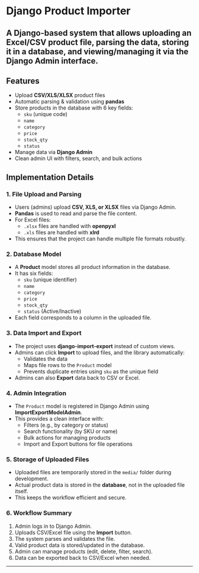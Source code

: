 # Django Product Importer  

A Django-based system that allows uploading an Excel/CSV product file, parsing the data, storing it in a database, and viewing/managing it via the Django Admin interface.
---

## Features  
- Upload **CSV/XLS/XLSX** product files  
- Automatic parsing & validation using **pandas**  
- Store products in the database with 6 key fields:  
  - `sku` (unique code)  
  - `name`  
  - `category`  
  - `price`  
  - `stock_qty`  
  - `status`  
- Manage data via **Django Admin**    
- Clean admin UI with filters, search, and bulk actions  

##  Implementation Details

### 1. File Upload and Parsing
- Users (admins) upload **CSV, XLS, or XLSX** files via Django Admin.  
- **Pandas** is used to read and parse the file content.  
- For Excel files:  
  - `.xlsx` files are handled with **openpyxl**  
  - `.xls` files are handled with **xlrd**  
- This ensures that the project can handle multiple file formats robustly.

### 2. Database Model
- A **Product** model stores all product information in the database.  
- It has six fields:  
  - `sku` (unique identifier)  
  - `name`  
  - `category`  
  - `price`  
  - `stock_qty`  
  - `status` (Active/Inactive)  
- Each field corresponds to a column in the uploaded file.

### 3. Data Import and Export
- The project uses **django-import-export** instead of custom views.  
- Admins can click **Import** to upload files, and the library automatically:  
  - Validates the data  
  - Maps file rows to the `Product` model  
  - Prevents duplicate entries using `sku` as the unique field  
- Admins can also **Export** data back to CSV or Excel.

### 4. Admin Integration
- The `Product` model is registered in Django Admin using **ImportExportModelAdmin**.  
- This provides a clean interface with:  
  - Filters (e.g., by category or status)  
  - Search functionality (by SKU or name)  
  - Bulk actions for managing products  
  - Import and Export buttons for file operations

### 5. Storage of Uploaded Files
- Uploaded files are temporarily stored in the `media/` folder during development.  
- Actual product data is stored in the **database**, not in the uploaded file itself.  
- This keeps the workflow efficient and secure.

### 6. Workflow Summary
1. Admin logs in to Django Admin.  
2. Uploads CSV/Excel file using the **Import** button.  
3. The system parses and validates the file.  
4. Valid product data is stored/updated in the database.  
5. Admin can manage products (edit, delete, filter, search).  
6. Data can be exported back to CSV/Excel when needed.

---
